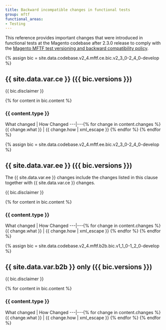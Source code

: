 ```yaml
---
title: Backward incompatible changes in functional tests
group: mftf
functional_areas:
- Testing
---
```


This reference provides important changes that were introduced in functional tests at the Magento codebase after 2.3.0 release to comply with the [Magento MFTF test versioning and backward compatibility policy][].

<!-- Posting CE data -->
{% assign bic = site.data.codebase.v2_4.mftf.ce.bic.v2_3_0-2_4_0-develop %}

## {{ site.data.var.ce }} ({{ bic.versions }})

{{ bic.disclaimer }}

{% for content in bic.content %}

### {{ content.type }}

What changed | How Changed
---|---{% for change in content.changes %}
{{ change.what }} | {{ change.how | xml_escape }} {% endfor %}
{% endfor %}

<!-- Posting EE data -->
{% assign bic = site.data.codebase.v2_4.mftf.ee.bic.v2_3_0-2_4_0-develop %}

## {{ site.data.var.ee }} ({{ bic.versions }})

The {{ site.data.var.ee }} changes include the changes listed in this clause together with {{ site.data.var.ce }} changes.

{{ bic.disclaimer }}

{% for content in bic.content %}

### {{ content.type }}

What changed | How Changed
---|---{% for change in content.changes %}
{{ change.what }} | {{ change.how | xml_escape }} {% endfor %}
{% endfor %}

<!-- Posting B2B data -->
{% assign bic = site.data.codebase.v2_4.mftf.b2b.bic.v1_1_0-1_2_0-develop %}

## {{ site.data.var.b2b }} only ({{ bic.versions }})

{{ bic.disclaimer }}

{% for content in bic.content %}

### {{ content.type }}

What changed | How Changed
---|---{% for change in content.changes %}
{{ change.what }} | {{ change.how | xml_escape }} {% endfor %}
{% endfor %}

<!-- Link definitions -->
[Magento MFTF test versioning and backward compatibility policy]: https://github.com/magento/architecture/blob/master/design-documents/testing/functional/versioning-and-backward-compatibility-policy.md
